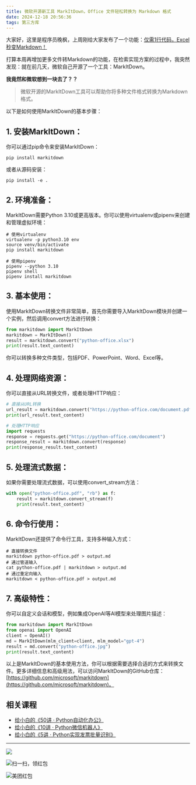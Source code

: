 ```yaml
---
title: 微软开源新工具 MarkItDown，Office 文件轻松转换为 Markdown 格式
date: 2024-12-18 20:56:36
tags: 第三方库
---
```


大家好，这里是程序员晚枫，上周刚给大家发布了一个功能：[仅需1行代码，Excel秒变Markdown！](https://mp.weixin.qq.com/s/ISE2SLf-F6k_38SEQqTGPg)

打算本周再增加更多文件转Markdown的功能，在检索实现方案的过程中，我突然发现：就在前几天，微软自己开源了一个工具：MarkItDown。

**我竟然和微软想到一块去了？？**


> 微软开源的MarkItDown工具可以帮助你将多种文件格式转换为Markdown格式。

以下是如何使用MarkItDown的基本步骤：

## 1. **安装MarkItDown**：
   你可以通过pip命令来安装MarkItDown：
   ```
   pip install markitdown
   ```
   或者从源码安装：
   ```
   pip install -e .
   ```
   

## 2. **环境准备**：
   MarkItDown需要Python 3.10或更高版本。你可以使用virtualenv或pipenv来创建和管理虚拟环境：
   ```
   # 使用virtualenv
   virtualenv -p python3.10 env
   source venv/bin/activate
   pip install markitdown

   # 使用pipenv
   pipenv --python 3.10
   pipenv shell
   pipenv install markitdown
   ```
   

## 3. **基本使用**：
   使用MarkItDown转换文件非常简单，首先你需要导入MarkItDown模块并创建一个实例，然后调用convert方法进行转换：
   ```python
   from markitdown import MarkItDown
   markitdown = MarkItDown()
   result = markitdown.convert("python-office.xlsx")
   print(result.text_content)
   ```
   你可以转换多种文件类型，包括PDF、PowerPoint、Word、Excel等。

## 4. **处理网络资源**：
   你可以直接从URL转换文件，或者处理HTTP响应：
   ```python
   # 直接从URL转换
   url_result = markitdown.convert("https://python-office.com/document.pdf")
   print(url_result.text_content)
   
   # 处理HTTP响应
   import requests
   response = requests.get("https://python-office.com/document")
   response_result = markitdown.convert(response)
   print(response_result.text_content)
   ```
   

## 5. **处理流式数据**：
   如果你需要处理流式数据，可以使用convert_stream方法：
   ```python
   with open("python-office.pdf", "rb") as f:
       result = markitdown.convert_stream(f)
       print(result.text_content)
   ```
   

## 6. **命令行使用**：
   MarkItDown还提供了命令行工具，支持多种输入方式：
   ```
   # 直接转换文件
   markitdown python-office.pdf > output.md
   # 通过管道输入
   cat python-office.pdf | markitdown > output.md
   # 通过重定向输入
   markitdown < python-office.pdf > output.md
   ```
   

## 7. **高级特性**：
   你可以自定义会话和模型，例如集成OpenAI等AI模型来处理图片描述：
   ```python
   from markitdown import MarkItDown
   from openai import OpenAI
   client = OpenAI()
   md = MarkItDown(mlm_client=client, mlm_model="gpt-4")
   result = md.convert("python-office.jpg")
   print(result.text_content)
   ```
   

以上是MarkItDown的基本使用方法，你可以根据需要选择合适的方式来转换文件。更多详细信息和高级用法，可以访问MarkItDown的GitHub仓库：[https://github.com/microsoft/markitdown](https://github.com/microsoft/markitdown)。


## 相关课程

- [给小白的《50讲 · Python自动化办公》](https://www.python-office.com/course/50-python-office.html)
- [给小白的《10讲 · Python微信机器人》](https://www.python-office.com/course-002/10-PyOfficeRobot/10-PyOfficeRobot.html)
- [给小白的《5讲 · Python实现发票批量识别》](https://www.python-office.com/course-002/5-poocr/5-poocr.html)


---




![](https://cos.python-office.com/ads/gzh/sub-py.jpg)

![扫一扫，领红包](https://raw.gitcode.com/user-images/assets/5027920/84b09492-5f26-4c39-8e30-f056839d1993/6152d8017a3595256e51cbd9e08e148b.png '6152d8017a3595256e51cbd9e08e148b.png')
  
![美团红包](https://raw.gitcode.com/user-images/assets/5027920/84f473b9-6373-46f4-beea-b671bddc637c/6d283319df13b09a3f74a9f19bf18a97.jpg '6d283319df13b09a3f74a9f19bf18a97.jpg')


